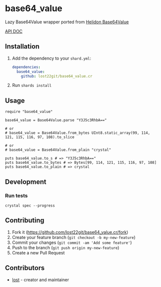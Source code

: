 # base64_value

Lazy Base64Value wrapper ported from [Helidon Base64Value](https://github.com/helidon-io/helidon/blob/main/common/common/src/main/java/io/helidon/common/Base64Value.java)

[API DOC](https://lost22git.github.io/base64_value.cr)

## Installation

1. Add the dependency to your `shard.yml`:

   ```yaml
   dependencies:
     base64_value:
       github: lost22git/base64_value.cr
   ```

2. Run `shards install`

## Usage

```crystal
require "base64_value"

base64_value = Base64Value.parse "Y3J5c3RhbA=="

# or
# base64_value = Base64Value.from_bytes UInt8.static_array(99, 114, 121, 115, 116, 97, 108).to_slice

# or
# base64_value = Base64Value.from_plain "crystal"

puts base64_value.to_s # => "Y3J5c3RhbA=="
puts base64_value.to_bytes # => Bytes[99, 114, 121, 115, 116, 97, 108]
puts base64_value.to_plain # => crystal

```

## Development

### Run tests

```
crystal spec --progress
```

## Contributing

1. Fork it (<https://github.com/lost22git/base64_value.cr/fork>)
2. Create your feature branch (`git checkout -b my-new-feature`)
3. Commit your changes (`git commit -am 'Add some feature'`)
4. Push to the branch (`git push origin my-new-feature`)
5. Create a new Pull Request

## Contributors

- [lost](https://github.com/your-github-user) - creator and maintainer
